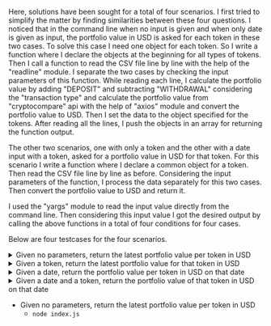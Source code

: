 Here, solutions have been sought for a total of four scenarios. I first tried to simplify the matter by finding similarities between these four questions. I noticed that in the command line when no input is given and when only date is given as input, the portfolio value in USD is asked for each token in these two cases. To solve this case I need one object for each token. So I write a function where I declare the objects at the beginning for all types of tokens. Then I call a function to read the CSV file line by line with the help of the "readline" module. I separate the two cases by checking the input parameters of this function. While reading each line, I calculate the portfolio value by adding "DEPOSIT" and subtracting "WITHDRAWAL" considering the "transaction type" and calculate the portfolio value from "cryptocompare" api with the help of "axios" module and convert the portfolio value to USD. Then I set the data to the object specified for the tokens. After reading all the lines, I push the objects in an array for returning the function output.

The other two scenarios, one with only a token and the other with a date input with a token, asked for a portfolio value in USD for that token. For this scenario I write a function where I declare a common object for a token. Then read the CSV file line by line as before. Considering the input parameters of the function, I process the data separately for this two cases. Then convert the portfolio value to USD and return it.

I used the "yargs" module to read the input value directly from the command line. Then considering this input value I got the desired output by calling the above functions in a total of four conditions for four cases.


Below are four testcases for the four scenarios.

<details>
<summary>Given no parameters, return the latest portfolio value per token in USD</summary>
<p>node index.js</p>
</details>
<details>
<summary>Given a token, return the latest portfolio value for that token in USD</summary>
<p>node index.js --token=BTC</p>
</details>
<details>
<summary>Given a date, return the portfolio value per token in USD on that date</summary>
<p>node index.js --date=25/10/2019</p>
</details>
<details>
<summary>Given a date and a token, return the portfolio value of that token in USD on that date</summary>
<p>node index.js --date=25/10/2019 --token=BTC</p>
</details>

* Given no parameters, return the latest portfolio value per token in USD
   * `node index.js`
         
  
